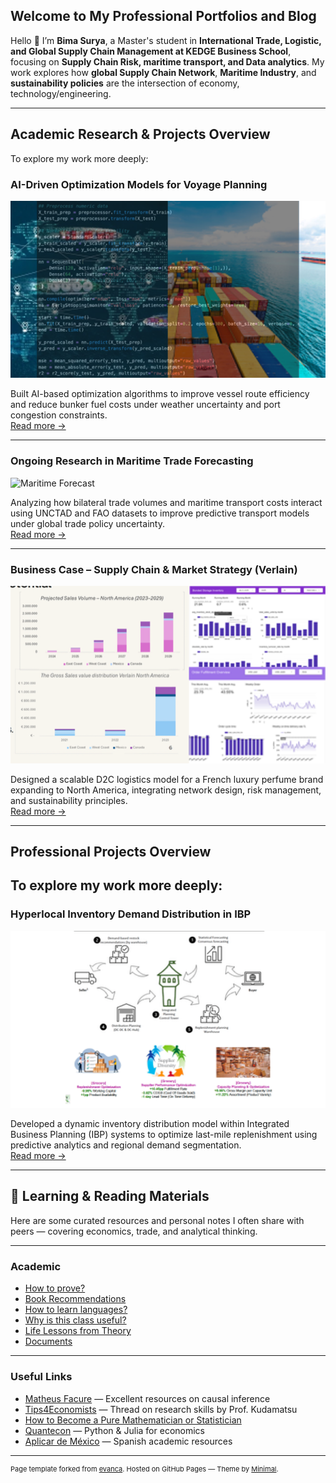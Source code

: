## Welcome to My Professional Portfolios and Blog

Hello 👋 I’m **Bima Surya**, 
a Master's student in **International Trade, Logistic, and Global Supply Chain Management at KEDGE Business School**, focusing on **Supply Chain Risk, maritime transport, and Data analytics**.
My work explores how **global Supply Chain Network**, **Maritime Industry**, and **sustainability policies** are the intersection of economy, technology/engineering.

---

## Academic Research & Projects Overview

To explore my work more deeply:

### AI-Driven Optimization Models for Voyage Planning
<img src="/images/ai-voyage-planner-thumb.png?raw=true" alt="AI Voyage Planning" class="project-thumb"/>

Built AI-based optimization algorithms to improve vessel route efficiency and reduce bunker fuel costs under weather uncertainty and port congestion constraints.  
[Read more →](/research/ai-voyage-planner)

---

### Ongoing Research in Maritime Trade Forecasting
<img src="/images/maritime_forecast.png?raw=true" alt="Maritime Forecast" class="project-thumb"/>

Analyzing how bilateral trade volumes and maritime transport costs interact using UNCTAD and FAO datasets to improve predictive transport models under global trade policy uncertainty.  
[Read more →](/research/maritime-trade-forecast)

---

### Business Case – Supply Chain & Market Strategy (Verlain)
<img src="/images/verlainsupplychain-thumb.png?raw=true" alt="Verlain Business Case" class="project-thumb"/>

Designed a scalable D2C logistics model for a French luxury perfume brand expanding to North America, integrating network design, risk management, and sustainability principles.  
[Read more →](/projects/verlainsupplychain)

---

## Professional Projects Overview

To explore my work more deeply:
---

### Hyperlocal Inventory Demand Distribution in IBP
<img src="/images/hyperlocal-inventory-demand-calculator-thumb.png?raw=true" alt="Hyperlocal Inventory" class="project-thumb"/>

Developed a dynamic inventory distribution model within Integrated Business Planning (IBP) systems to optimize last-mile replenishment using predictive analytics and regional demand segmentation.  
[Read more →](/projects/hyperlocal-inventory)


---

## 📘 Learning & Reading Materials

Here are some curated resources and personal notes I often share with peers — covering economics, trade, and analytical thinking.

---

### Academic
- [How to prove?](/guides/prove)
- [Book Recommendations](/guides/books)
- [How to learn languages?](/guides/languages)
- [Why is this class useful?](/guides/useful)
- [Life Lessons from Theory](/guides/theory)
- [Documents](/guides/documents)

---

### Useful Links
- [Matheus Facure](https://matheusfacure.github.io/) — Excellent resources on causal inference  
- [Tips4Economists](https://twitter.com/MasayukiKudamatsu/status/1689736764175202304) — Thread on research skills by Prof. Kudamatsu  
- [How to Become a Pure Mathematician or Statistician](https://metacademy.org/roadmaps/rgrosse/statistics)  
- [Quantecon](https://quantecon.org) — Python & Julia for economics  
- [Aplicar de México](https://aplicardesmexico.github.io) — Spanish academic resources  

---

<p style="font-size:11px">
Page template forked from 
<a href="https://github.com/evanca/quick-portfolio">evanca</a>.  
Hosted on GitHub Pages — Theme by <a href="https://github.com/pages-themes/minimal">Minimal</a>.
</p>
